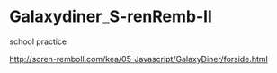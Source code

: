 # Galaxydiner_S-renRemb-ll
school practice


http://soren-remboll.com/kea/05-Javascript/GalaxyDiner/forside.html

